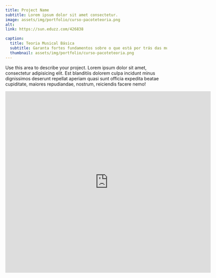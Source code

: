 ```yaml
---
title: Project Name
subtitle: Lorem ipsum dolor sit amet consectetur.
image: assets/img/portfolio/curso-pacoteteoria.png
alt: 
link: https://sun.eduzz.com/426838

caption:
  title: Teoria Musical Básica
  subtitle: Garanta fortes fundamentos sobre o que está por trás das músicas que você ama.
  thumbnail: assets/img/portfolio/curso-pacoteteoria.png
---
```

Use this area to describe your project. Lorem ipsum dolor sit amet, consectetur adipisicing elit. Est blanditiis dolorem culpa incidunt minus dignissimos deserunt repellat aperiam quasi sunt officia expedita beatae cupiditate, maiores repudiandae, nostrum, reiciendis facere nemo!
<iframe src="https://player.vimeo.com/video/202532370" width="640" height="564" frameborder="0" allow="autoplay; fullscreen" allowfullscreen></iframe>
